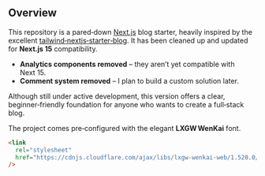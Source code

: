 ## Overview

This repository is a pared‑down [Next.js](https://nextjs.org) blog starter, heavily inspired by the excellent [tailwind‑nextjs‑starter‑blog](https://github.com/timlrx/tailwind-nextjs-starter-blog). It has been cleaned up and updated for **Next.js 15** compatibility.

- **Analytics components removed** – they aren’t yet compatible with Next 15.
- **Comment system removed** – I plan to build a custom solution later.

Although still under active development, this version offers a clear, beginner‑friendly foundation for anyone who wants to create a full‑stack blog.

The project comes pre‑configured with the elegant **LXGW WenKai** font.

```html
<link
  rel="stylesheet"
  href="https://cdnjs.cloudflare.com/ajax/libs/lxgw-wenkai-web/1.520.0/style.css"
/>
```
